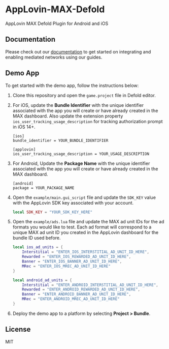 
# AppLovin-MAX-Defold

AppLovin MAX Defold Plugin for Android and iOS

## Documentation

Please check out our [documentation](https://developers.applovin.com/en/defold/overview/integration) to get started on integrating and enabling mediated networks using our guides.

## Demo App

To get started with the demo app, follow the instructions below:

1. Clone this repository and open the `game.project` file in Defold editor.
2. For iOS, update the **Bundle Identifier** with the unique identifier associated with the app you will create or have already created in the MAX dashboard. Also update the extension property `ios_user_tracking_usage_description` for tracking authorization prompt in iOS 14+.
	```
	[ios]  
	bundle_identifier = YOUR_BUNDLE_IDENTIFIER  
	  
	[applovin]  
	ios_user_tracking_usage_description = YOUR_USAGE_DESCRIPTION
	```

3. For Android, Update the  **Package Name**  with the unique identifier associated with the app you will create or have already created in the MAX dashboard. 
	```
	[android]  
	package = YOUR_PACKAGE_NAME
	```

4. Open the `example/main.gui_script` file and update the `SDK_KEY` value with the AppLovin SDK key associated with your account.
	```lua
	local SDK_KEY = "YOUR_SDK_KEY_HERE"
	```

5. Open the `example/ads.lua` file and update the MAX ad unit IDs for the ad formats you would like to test. Each ad format will correspond to a unique MAX ad unit ID you created in the AppLovin dashboard for the bundle ID used before.
	```lua
	local ios_ad_units = { 
		Interstitial = "ENTER_IOS_INTERSTITIAL_AD_UNIT_ID_HERE",
		Rewarded = "ENTER_IOS_REWARDED_AD_UNIT_ID_HERE",
		Banner = "ENTER_IOS_BANNER_AD_UNIT_ID_HERE",
		MRec = "ENTER_IOS_MREC_AD_UNIT_ID_HERE"
	}

	local android_ad_units = {
		Interstitial = "ENTER_ANDROID_INTERSTITIAL_AD_UNIT_ID_HERE",
		Rewarded = "ENTER_ANDROID_REWARDED_AD_UNIT_ID_HERE",
		Banner = "ENTER_ANDROID_BANNER_AD_UNIT_ID_HERE",
		MRec = "ENTER_ANDROID_MREC_AD_UNIT_ID_HERE"
	}
	```
	
6. Deploy the demo app to a platform by selecting **Project > Bundle**.

## License

MIT
